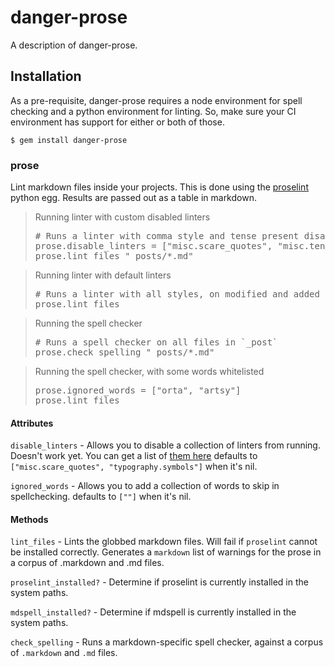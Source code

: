 # danger-prose

A description of danger-prose.

## Installation

As a pre-requisite, danger-prose requires a node environment for spell checking and a python environment for linting. So, make sure your CI environment has support for either or both of those.

    $ gem install danger-prose

### prose

Lint markdown files inside your projects.
This is done using the [proselint](http://proselint.com) python egg.
Results are passed out as a table in markdown.

<blockquote>Running linter with custom disabled linters
  <pre>
# Runs a linter with comma style and tense present disabled
prose.disable_linters = ["misc.scare_quotes", "misc.tense_present"]
prose.lint_files "_posts/*.md"</pre>
</blockquote>

<blockquote>Running linter with default linters
  <pre>
# Runs a linter with all styles, on modified and added markdown files in this PR
prose.lint_files</pre>
</blockquote>

<blockquote>Running the spell checker
  <pre>
# Runs a spell checker on all files in `_post`
prose.check_spelling "_posts/*.md"</pre>
</blockquote>

<blockquote>Running the spell checker, with some words whitelisted
  <pre>
prose.ignored_words = ["orta", "artsy"]
prose.lint_files</pre>
</blockquote>



#### Attributes

`disable_linters` - Allows you to disable a collection of linters from running. Doesn't work yet.
You can get a list of [them here](https://github.com/amperser/proselint#checks)
defaults to `["misc.scare_quotes", "typography.symbols"]` when it's nil.

`ignored_words` - Allows you to add a collection of words to skip in spellchecking.
defaults to `[""]` when it's nil.



#### Methods

`lint_files` - Lints the globbed markdown files. Will fail if `proselint` cannot be installed correctly.
Generates a `markdown` list of warnings for the prose in a corpus of .markdown and .md files.

`proselint_installed?` - Determine if proselint is currently installed in the system paths.

`mdspell_installed?` - Determine if mdspell is currently installed in the system paths.

`check_spelling` - Runs a markdown-specific spell checker, against a corpus of `.markdown` and `.md` files.

